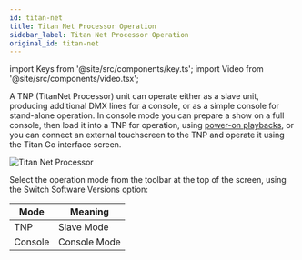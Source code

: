 ```yaml
---
id: titan-net
title: Titan Net Processor Operation
sidebar_label: Titan Net Processor Operation
original_id: titan-net
---
```


import Keys from '@site/src/components/key.ts';
import Video from '@site/src/components/video.tsx';

A TNP (TitanNet Processor) unit can operate either as a slave unit,
producing additional DMX lines for a console, or as a simple console for
stand-alone operation. In console mode you can prepare a show on a full
console, then load it into a TNP for operation, using [power-on playbacks](cues/using-a-cue.md#programming-the-release-power-on-state), or you can connect an external
touchscreen to the TNP and operate it using the Titan Go interface
screen.

![Titan Net Processor](/docs/images/Titan-Net-Processor.jpeg)

Select the operation mode from the toolbar
at the top of the screen, using the Switch Software Versions option:

Mode | Meaning
--- | ---
TNP | Slave Mode
Console | Console Mode
